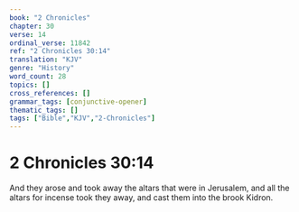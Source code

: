 ```yaml
---
book: "2 Chronicles"
chapter: 30
verse: 14
ordinal_verse: 11842
ref: "2 Chronicles 30:14"
translation: "KJV"
genre: "History"
word_count: 28
topics: []
cross_references: []
grammar_tags: [conjunctive-opener]
thematic_tags: []
tags: ["Bible","KJV","2-Chronicles"]
---
```


# 2 Chronicles 30:14

And they arose and took away the altars that were in Jerusalem, and all the altars for incense took they away, and cast them into the brook Kidron.
